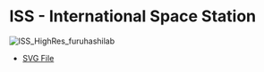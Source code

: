 # ISS - International Space Station

![ISS_HighRes_furuhashilab](https://user-images.githubusercontent.com/416977/83322263-2270d900-a291-11ea-8f9b-c2b245560269.jpg)

* [SVG File](https://github.com/spaceappssagami/seaweed4space/blob/master/data/ISS/ISS_HighRes_furuhashilab_ccby40.svg)

